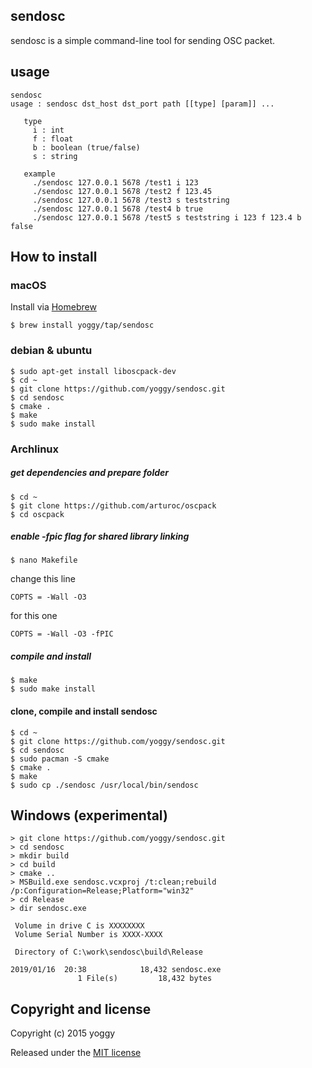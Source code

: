 ## sendosc
sendosc is a simple command-line tool for sending OSC packet.

## usage
```
sendosc
usage : sendosc dst_host dst_port path [[type] [param]] ...
 
   type
     i : int
     f : float
     b : boolean (true/false)
     s : string
 
   example
     ./sendosc 127.0.0.1 5678 /test1 i 123
     ./sendosc 127.0.0.1 5678 /test2 f 123.45
     ./sendosc 127.0.0.1 5678 /test3 s teststring
     ./sendosc 127.0.0.1 5678 /test4 b true
     ./sendosc 127.0.0.1 5678 /test5 s teststring i 123 f 123.4 b false
```

## How to install
### macOS 
Install via [Homebrew](https://brew.sh/)

```
$ brew install yoggy/tap/sendosc
```

### debian & ubuntu
```
$ sudo apt-get install liboscpack-dev
$ cd ~
$ git clone https://github.com/yoggy/sendosc.git
$ cd sendosc
$ cmake .
$ make
$ sudo make install  
```

### Archlinux
##### get dependencies and prepare folder
````
$ cd ~
$ git clone https://github.com/arturoc/oscpack
$ cd oscpack 
````

##### enable -fpic flag for shared library linking
```
$ nano Makefile 
```
change this line
```
COPTS = -Wall -O3
```
for this one
```
COPTS = -Wall -O3 -fPIC
```
##### compile and install 
```
$ make
$ sudo make install
```

#### clone, compile and install sendosc 
```
$ cd ~
$ git clone https://github.com/yoggy/sendosc.git
$ cd sendosc
$ sudo pacman -S cmake
$ cmake .
$ make
$ sudo cp ./sendosc /usr/local/bin/sendosc
```
## Windows (experimental)
```
> git clone https://github.com/yoggy/sendosc.git
> cd sendosc
> mkdir build
> cd build
> cmake ..
> MSBuild.exe sendosc.vcxproj /t:clean;rebuild /p:Configuration=Release;Platform="win32"
> cd Release
> dir sendosc.exe

 Volume in drive C is XXXXXXXX
 Volume Serial Number is XXXX-XXXX

 Directory of C:\work\sendosc\build\Release

2019/01/16  20:38            18,432 sendosc.exe
               1 File(s)         18,432 bytes
```

## Copyright and license
Copyright (c) 2015 yoggy

Released under the [MIT license](LICENSE.txt)
